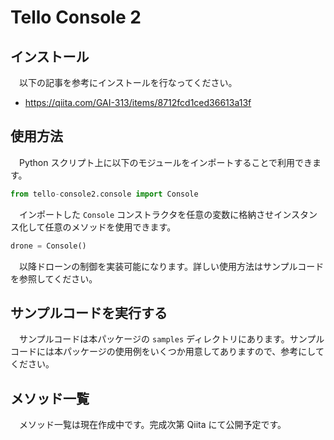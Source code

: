 # Tello Console 2

## インストール
　以下の記事を参考にインストールを行なってください。

- https://qiita.com/GAI-313/items/8712fcd1ced36613a13f

## 使用方法
　Python スクリプト上に以下のモジュールをインポートすることで利用できます。
```python
from tello-console2.console import Console
```
　インポートした `Console` コンストラクタを任意の変数に格納させインスタンス化して任意のメソッドを使用できます。
```python
drone = Console()
```
　以降ドローンの制御を実装可能になります。詳しい使用方法はサンプルコードを参照してください。

## サンプルコードを実行する
　サンプルコードは本パッケージの `samples` ディレクトリにあります。サンプルコードには本パッケージの使用例をいくつか用意してありますので、参考にしてください。

## メソッド一覧
　メソッド一覧は現在作成中です。完成次第 Qiita にて公開予定です。
